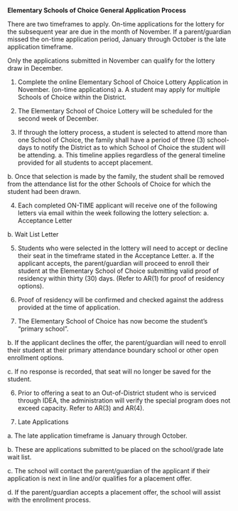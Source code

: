 
**Elementary Schools of Choice General Application Process**

There are two timeframes to apply. On-time applications for the lottery for the subsequent year are due in the
month of November. If a parent/guardian missed the on-time application period, January through October is the late
application timeframe.

Only the applications submitted in November can qualify for the lottery draw in December.


1. Complete the online Elementary School of Choice Lottery Application in November. (on-time applications)
a. A student may apply for multiple Schools of Choice within the District.


2. The Elementary School of Choice Lottery will be scheduled for the second week of December.


3. If through the lottery process, a student is selected to attend more than one School of Choice, the family shall
have a period of three (3) school-days to notify the District as to which School of Choice the student will be
attending.
a. This timeline applies regardless of the general timeline provided for all students to accept placement.


b. Once that selection is made by the family, the student shall be removed from the attendance list for the
other Schools of Choice for which the student had been drawn.


4. Each completed ON-TIME applicant will receive one of the following letters via email within the week
following the lottery selection:
a. Acceptance Letter


b. Wait List Letter


5. Students who were selected in the lottery will need to accept or decline their seat in the timeframe stated in
the Acceptance Letter.
a. If the applicant accepts, the parent/guardian will proceed to enroll their student at the Elementary
School of Choice submitting valid proof of residency within thirty (30) days. (Refer to AR(1) for proof of
residency options).
1. Proof of residency will be confirmed and checked against the address provided at the time of
application.


2. The Elementary School of Choice has now become the student’s “primary school”.


b. If the applicant declines the offer, the parent/guardian will need to enroll their student at their primary
attendance boundary school or other open enrollment options.


c. If no response is recorded, that seat will no longer be saved for the student.


6. Prior to offering a seat to an Out-of-District student who is serviced through IDEA, the administration will
verify the special program does not exceed capacity. Refer to AR(3) and AR(4).


7. Late Applications


a. The late application timeframe is January through October.


b. These are applications submitted to be placed on the school/grade late wait list.


c. The school will contact the parent/guardian of the applicant if their application is next in line and/or
qualifies for a placement offer.


d. If the parent/guardian accepts a placement offer, the school will assist with the enrollment process.
